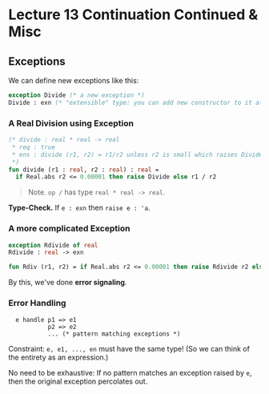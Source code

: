 # Lecture 13 Continuation Continued & Misc

## Exceptions

We can define new exceptions like this:

```sml
exception Divide (* a new exception *)
Divide : exn (* "extensible" type: you can add new constructor to it at runtime *)
```

### A Real Division using Exception

```sml
(* divide : real * real -> real
 * req : true
 * ens : divide (r1, r2) = r1/r2 unless r2 is small which raises Divide
 *)
fun divide (r1 : real, r2 : real) : real =
  if Real.abs r2 <= 0.00001 then raise Divide else r1 / r2
```

> Note. `op /` has type `real * real -> real`.

__Type-Check.__ If `e : exn` then `raise e : 'a`.

### A more complicated Exception

```sml
exception Rdivide of real
Rdivide : real -> exn

fun Rdiv (r1, r2) = if Real.abs r2 <= 0.00001 then raise Rdivide r2 else r1 / r2
```

By this, we've done __error signaling__.

### Error Handling

```
  e handle p1 => e1
           p2 => e2
           ... (* pattern matching exceptions *)
```

Constraint: `e, e1, ..., en` must have the same type! (So we can think of the entirety as an expression.)

No need to be exhaustive: If no pattern matches an exception raised by `e`, then the original exception percolates out.

